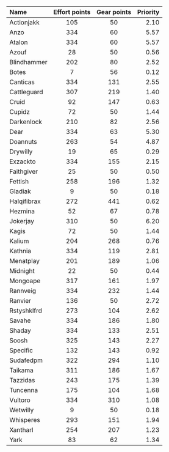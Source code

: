 
| Name | Effort points | Gear points | Priority |
|:-----|:-------------:|:-----------:|---------:|
|Actionjakk|105|50|2.10|
|Anzo|334|60|5.57|
|Atalon|334|60|5.57|
|Azouf|28|50|0.56|
|Blindhammer|202|80|2.52|
|Botes|7|56|0.12|
|Canticas|334|131|2.55|
|Cattleguard|307|219|1.40|
|Cruid|92|147|0.63|
|Cupidz|72|50|1.44|
|Darkenlock|210|82|2.56|
|Dear|334|63|5.30|
|Doannuts|263|54|4.87|
|Drywilly|19|65|0.29|
|Exzackto|334|155|2.15|
|Faithgiver|25|50|0.50|
|Fettish|258|196|1.32|
|Gladiak|9|50|0.18|
|Halqifibrax|272|441|0.62|
|Hezmina|52|67|0.78|
|Jokerjay|310|50|6.20|
|Kagis|72|50|1.44|
|Kalium|204|268|0.76|
|Kathnia|334|119|2.81|
|Menatplay|201|189|1.06|
|Midnìght|22|50|0.44|
|Mongoape|317|161|1.97|
|Rannveig|334|232|1.44|
|Ranvier|136|50|2.72|
|Rstyshklfrd|273|104|2.62|
|Savahe|334|186|1.80|
|Shaday|334|133|2.51|
|Soosh|325|143|2.27|
|Specific|132|143|0.92|
|Sudafedpm|322|294|1.10|
|Taikama|311|186|1.67|
|Tazzidas|243|175|1.39|
|Tuncenna|175|104|1.68|
|Vultoro|334|310|1.08|
|Wetwilly|9|50|0.18|
|Whisperes|293|151|1.94|
|Xantharl|254|207|1.23|
|Yark|83|62|1.34|
